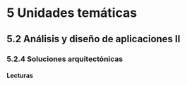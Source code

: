 # 5 Unidades temáticas

## 5.2 Análisis y diseño de aplicaciones II

### 5.2.4 Soluciones arquitectónicas

#### Lecturas

<!-- Componentes de software de -->
<!-- TBD. Incluir la parte III de Bass
Interfaces de software
Virtualización
Computación en la nube y distribuida
Sistemas móviles -->